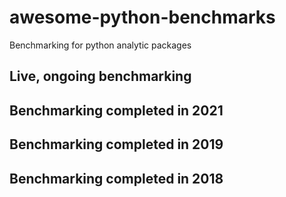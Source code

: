 # awesome-python-benchmarks
Benchmarking for python analytic packages


## Live, ongoing benchmarking 



## Benchmarking completed in 2021





## Benchmarking completed in 2019





## Benchmarking completed in 2018
